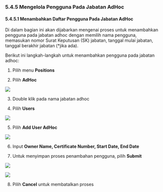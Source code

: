 ### **5.4.5 Mengelola Pengguna Pada Jabatan AdHoc**

#### **5.4.5.1 Menambahkan Daftar Pengguna Pada Jabatan AdHoc**

Di dalam bagian ini akan dijabarkan mengenai proses untuk menambahkan pengguna pada jabatan adhoc dengan memilih nama pengguna,
memasukan nomor Surat Keputusan (SK) jabatan, tanggal mulai jabatan, tanggal berakhir jabatan (\*jika ada).

Berikut ini langkah-langkah untuk menambahkan pengguna pada jabatan adhoc:

1. Pilih menu **Positions**

2. Pilih **AdHoc**

![](media/df6b7dfcd845c7228c9720e23994386f.png)

3. Double klik pada nama jabatan adhoc

4. Pilih **Users**

![](media/62b41e51ea861e951275a797839b2b8a.png)

5. Pilih **Add User AdHoc**

![](media/b635684be799d74cff237c44e8a13dac.jpg)

6. Input **Owner Name, Certificate Number, Start Date, End Date**

7. Untuk menyimpan proses penambahan pengguna, pilih **Submit**

![](media/f93cc1eec14df390d9d1be181caf9ad5.jpg)

![](media/a54ac449128182b364c5349be51e50b3.jpg)

8. Pilih **Cancel** untuk membatalkan proses